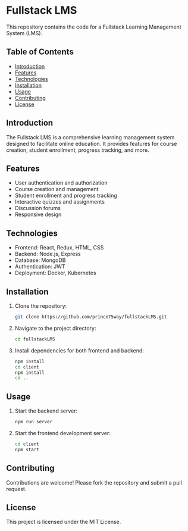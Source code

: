 # Fullstack LMS

This repository contains the code for a Fullstack Learning Management System (LMS).

## Table of Contents

- [Introduction](#introduction)
- [Features](#features)
- [Technologies](#technologies)
- [Installation](#installation)
- [Usage](#usage)
- [Contributing](#contributing)
- [License](#license)

## Introduction

The Fullstack LMS is a comprehensive learning management system designed to facilitate online education. It provides features for course creation, student enrollment, progress tracking, and more.

## Features

- User authentication and authorization
- Course creation and management
- Student enrollment and progress tracking
- Interactive quizzes and assignments
- Discussion forums
- Responsive design

## Technologies

- Frontend: React, Redux, HTML, CSS
- Backend: Node.js, Express
- Database: MongoDB
- Authentication: JWT
- Deployment: Docker, Kubernetes

## Installation

1. Clone the repository:
    ```bash
    git clone https://github.com/prince75way/fullstackLMS.git
    ```
2. Navigate to the project directory:
    ```bash
    cd fullstackLMS
    ```
3. Install dependencies for both frontend and backend:
    ```bash
    npm install
    cd client
    npm install
    cd ..
    ```

## Usage

1. Start the backend server:
    ```bash
    npm run server
    ```
2. Start the frontend development server:
    ```bash
    cd client
    npm start
    ```

## Contributing

Contributions are welcome! Please fork the repository and submit a pull request.

## License

This project is licensed under the MIT License.
